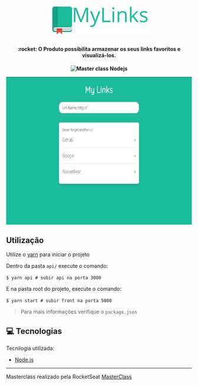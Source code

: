 <h1 align="center">
    <img src=".github/logo.svg" alt="MyLinks" height="80"/>
</h1>

<h4 align="center">
   :rocket: O Produto possibilita armazenar os seus links favoritos e visualizá-los.
</h4>
 
<h4/>
<p align="center">
  <img src="https://img.shields.io/badge/Master%20Class%20-NodeJS-green" alt="Master class Nodejs"/>
<p/>

<p align="center">
  <img align="center" src=".github/AppInterface.png" height="400px" />
</p>


## Utilização
Utilize o [yarn](https://classic.yarnpkg.com/lang/en/) para iniciar o projeto

Dentro da pasta `api/` execute o comando:

`$ yarn api # subir api na porta 3000`

E na pasta root do projeto, execute o comando:

`$ yarn start # subir front na porta 5000`

> Para mais informações verifique o `package.json`


## :computer: Tecnologias
  
Tecnilogia utilizada:
- [Node.js](https://nodejs.org/en/)

---
Masterclass realizado pela RocketSeat  [MasterClass](https://youtu.be/DiXbJL3iWVs)

